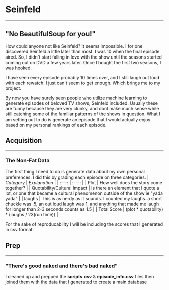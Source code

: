 # Seinfeld
--- 
## "No BeautifulSoup for you!"

How could anyone not like Seinfeld? It seems impossible. I for one discovered Seinfeld a little later than most. I was 10 when the final episode aired. So, I didn't start falling in love with the show until the seasons started coming out on DVD a few years later. Once I bought the first two seasons, I was hooked. 

I have seen every episode probably 10 times over, and I still laugh out loud with each rewatch. I just can't seem to get enough. Which brings me to my project. 

By now you have surely seen people who utilize machine learning to generate episodes of beloved TV shows, Seinfeld included. Usually these are funny because they are very clunky, and dont make much sense while still catching some of the familiar patterns of the shows in question. What I am setting out to do is generate an episode that I would actually enjoy based on my personal rankings of each episode. 

## Acquisition
---
### The Non-Fat Data

The first thing I need to do is generate data about my own personal preferences. I did this by grading each episode on three categories. 
| *Category* | *Explanation* |
| :---: | :---: |
|  Plot | How well does the story come together? |
| Quotability/Cultural Impact | Is there an element that I quote a lot, or one that became a cultural phenomenon outside of the show ie "yada yada" |
| laughs | This is as nerdy as it sounds. I counted my laughs. a short chuckle was .5, an out loud laugh was 1, and anything that made me laugh for longer than 2-3 seconds counts as 1.5 |
| Total Score | (plot * quotability) * (laughs / 23(run time)) |

For the sake of reproducability I will be including the scores that I generated in csv format.

## Prep
---
### "There's good naked and there's bad naked"

I cleaned up and prepped the **scripts.csv** & **episode_info.csv** files then joined them with the data that I generated to create a main database 
